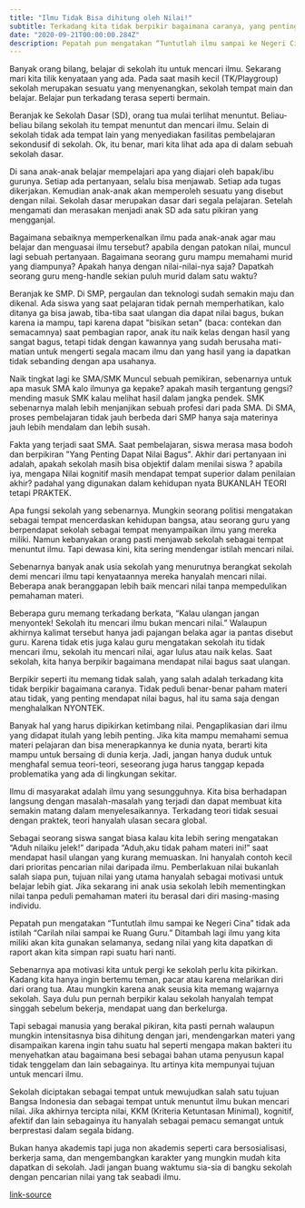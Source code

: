 ```yaml
---
title: "Ilmu Tidak Bisa dihitung oleh Nilai!"
subtitle: Terkadang kita tidak berpikir bagaimana caranya, yang penting mendapat nilai bagus
date: "2020-09-21T00:00:00.284Z"
description: Pepatah pun mengatakan “Tuntutlah ilmu sampai ke Negeri Cina” tidak ada istilah “Carilah nilai sampai ke Ruang Guru.” Ditambah lagi ilmu yang kita miliki akan kita gunakan selamanya, sedang nilai yang kita dapatkan di raport akan kita simpan rapi suatu hari nanti.
---
```


Banyak orang bilang, belajar di sekolah itu untuk mencari ilmu. Sekarang mari kita tilik kenyataan yang ada. Pada saat masih kecil (TK/Playgroup) sekolah merupakan sesuatu yang menyenangkan, sekolah tempat main dan belajar. Belajar pun terkadang terasa seperti bermain.

Beranjak ke Sekolah Dasar (SD), orang tua mulai terlihat menuntut. Beliau-beliau bilang sekolah itu tempat menuntut dan mencari ilmu. Selain di sekolah tidak ada tempat lain yang menyediakan fasilitas pembelajaran sekondusif di sekolah. Ok, itu benar, mari kita lihat ada apa di dalam sebuah sekolah dasar.

Di sana anak-anak belajar mempelajari apa yang diajari oleh bapak/ibu gurunya. Setiap ada pertanyaan, selalu bisa menjawab. Setiap ada tugas dikerjakan. Kemudian anak-anak akan memperoleh sesuatu yang disebut dengan nilai. Sekolah dasar merupakan dasar dari segala pelajaran. Setelah mengamati dan merasakan menjadi anak SD ada satu pikiran yang mengganjal.

Bagaimana sebaiknya memperkenalkan ilmu pada anak-anak agar mau belajar dan menguasai ilmu tersebut? apabila dengan patokan nilai, muncul lagi sebuah pertanyaan. Bagaimana seorang guru mampu memahami murid yang diampunya? Apakah hanya dengan nilai-nilai-nya saja? Dapatkah seorang guru meng-handle sekian puluh murid dalam satu waktu?

Beranjak ke SMP. Di SMP, pergaulan dan teknologi sudah semakin maju dan dikenal. Ada siswa yang saat pelajaran tidak pernah memperhatikan, kalo ditanya ga bisa jawab, tiba-tiba saat ulangan dia dapat nilai bagus, bukan karena ia mampu, tapi karena dapat "bisikan setan" (baca: contekan dan semacamnya) saat pembagian rapor, anak itu naik kelas dengan hasil yang sangat bagus, tetapi tidak dengan kawannya yang sudah berusaha mati-matian untuk mengerti segala macam ilmu dan yang hasil yang ia dapatkan tidak sebanding dengan apa usahanya.

Naik tingkat lagi ke SMA/SMK Muncul sebuah pemikiran, sebenarnya untuk apa masuk SMA kalo ilmunya ga kepake? apakah masih tergantung gengsi? mending masuk SMK kalau melihat hasil dalam jangka pendek. SMK sebenarnya malah lebih menjanjikan sebuah profesi dari pada SMA. Di SMA, proses pembelajaran tidak jauh berbeda dari SMP hanya saja materinya jauh lebih mendalam dan lebih susah.

Fakta yang terjadi saat SMA. Saat pembelajaran, siswa merasa masa bodoh dan berpikiran "Yang Penting Dapat Nilai Bagus". Akhir dari pertanyaan ini adalah, apakah sekolah masih bisa objektif dalam menilai siswa ? apabila iya, mengapa Nilai kognitif masih mendapat tempat superior dalam penilaian akhir? padahal yang digunakan dalam kehidupan nyata BUKANLAH TEORI tetapi PRAKTEK.

Apa fungsi sekolah yang sebenarnya. Mungkin seorang politisi mengatakan sebagai tempat mencerdaskan kehidupan bangsa, atau seorang guru yang berpendapat sekolah sebagai tempat menyampaikan ilmu yang mereka miliki. Namun kebanyakan orang pasti menjawab sekolah sebagai tempat menuntut ilmu. Tapi dewasa kini, kita sering mendengar istilah mencari nilai.

Sebenarnya banyak anak usia sekolah yang menurutnya berangkat sekolah demi mencari ilmu tapi kenyataannya mereka hanyalah mencari nilai. Beberapa anak beranggapan lebih baik mencari nilai tanpa mempedulikan pemahaman materi.

Beberapa guru memang terkadang berkata, “Kalau ulangan jangan menyontek! Sekolah itu mencari ilmu bukan mencari nilai.” Walaupun akhirnya kalimat tersebut hanya jadi pajangan belaka agar ia pantas disebut guru. Karena tidak etis juga kalau guru mengatakan sekolah itu tidak mencari ilmu, sekolah itu mencari nilai, agar lulus atau naik kelas. Saat sekolah, kita hanya berpikir bagaimana mendapat nilai bagus saat ulangan.

Berpikir seperti itu memang tidak salah, yang salah adalah terkadang kita tidak berpikir bagaimana caranya. Tidak peduli benar-benar paham materi atau tidak, yang penting mendapat nilai bagus, hal itu sama saja dengan menghalalkan NYONTEK.

Banyak hal yang harus dipikirkan ketimbang nilai. Pengaplikasian dari ilmu yang didapat itulah yang lebih penting. Jika kita mampu memahami semua materi pelajaran dan bisa menerapkannya ke dunia nyata, berarti kita mampu untuk bersaing di dunia kerja. Jadi, jangan hanya duduk untuk menghafal semua teori-teori, seseorang juga harus tanggap kepada problematika yang ada di lingkungan sekitar.

Ilmu di masyarakat adalah ilmu yang sesungguhnya. Kita bisa berhadapan langsung dengan masalah-masalah yang terjadi dan dapat membuat kita semakin matang dalam menyelesaikannya. Terkadang teori tidak sesuai dengan praktek, teori hanyalah ulasan secara global.

Sebagai seorang siswa sangat biasa kalau kita lebih sering mengatakan “Aduh nilaiku jelek!” daripada “Aduh,aku tidak paham materi ini!” saat mendapat hasil ulangan yang kurang memuaskan. Ini hanyalah contoh kecil dari prioritas pencarian nilai daripada ilmu. Pemberlakuan nilai bukanlah salah siapa pun, tujuan nilai yang utama hanyalah sebagai motivasi untuk belajar lebih giat. Jika sekarang ini anak usia sekolah lebih mementingkan nilai tanpa peduli pemahaman materi itu berasal dari diri masing-masing individu.

Pepatah pun mengatakan “Tuntutlah ilmu sampai ke Negeri Cina” tidak ada istilah “Carilah nilai sampai ke Ruang Guru.” Ditambah lagi ilmu yang kita miliki akan kita gunakan selamanya, sedang nilai yang kita dapatkan di raport akan kita simpan rapi suatu hari nanti.

Sebenarnya apa motivasi kita untuk pergi ke sekolah perlu kita pikirkan. Kadang kita hanya ingin bertemu teman, pacar atau karena melarikan diri dari orang tua. Atau mungkin karena anak seusia kita memang wajarnya sekolah. Saya dulu pun pernah berpikir kalau sekolah hanyalah tempat singgah sebelum bekerja, mendapat uang dan berkelurga.

Tapi sebagai manusia yang berakal pikiran, kita pasti pernah walaupun mungkin intensitasnya bisa dihitung dengan jari, mendengarkan materi yang disampaikan karena ingin tahu suatu hal seperti mengapa makan bakteri itu menyehatkan atau bagaimana besi sebagai bahan utama penyusun kapal tidak tenggelam dan lain sebagainya. Itu artinya kita mempunyai tujuan untuk mencari ilmu.

Sekolah diciptakan sebagai tempat untuk mewujudkan salah satu tujuan Bangsa Indonesia dan sebagai tempat untuk menuntut ilmu bukan mencari nilai. Jika akhirnya tercipta nilai, KKM (Kriteria Ketuntasan Minimal), kognitif, afektif dan lain sebagainya itu hanyalah sebagai pemacu semangat untuk berprestasi dalam segala bidang.

Bukan hanya akademis tapi juga non akademis seperti cara bersosialisasi, berkerja sama, dan mengembangkan karakter yang mungkin mudah kita dapatkan di sekolah. Jadi jangan buang waktumu sia-sia di bangku sekolah dengan pencarian nilai yang tak seabadi ilmu.

[link-source](https://www.hipwee.com/opini/sekolah-tinggi-tinggi-mencari-ilmu-atau-nilai/)
